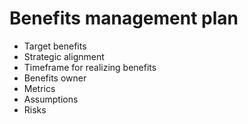 # Benefits management plan

- Target benefits
- Strategic alignment
- Timeframe for realizing benefits
- Benefits owner
- Metrics
- Assumptions
- Risks
